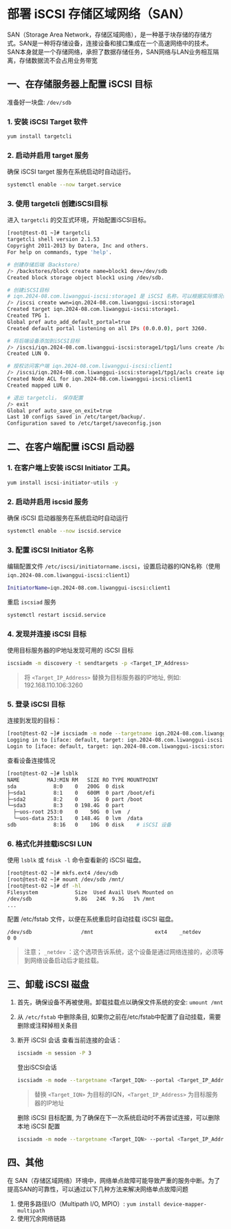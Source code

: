 # 部署 iSCSI 存储区域网络（SAN）


SAN（Storage Area Network，存储区域网络），是一种基于块存储的存储方式。SAN是一种将存储设备，连接设备和接口集成在一个高速网络中的技术。SAN本身就是一个存储网络，承担了数据存储任务，SAN网络与LAN业务相互隔离，存储数据流不会占用业务带宽


## 一、在存储服务器上配置 iSCSI 目标

准备好一块盘: `/dev/sdb`

### 1. 安装 iSCSI Target 软件

```bash
yum install targetcli
```

### 2. 启动并启用 target 服务

确保 iSCSI target 服务在系统启动时自动运行。

```bash
systemctl enable --now target.service
```

### 3. 使用 targetcli 创建iSCSI目标

进入 `targetcli` 的交互式环境，开始配置iSCSI目标。

```bash
[root@test-01 ~]# targetcli
targetcli shell version 2.1.53
Copyright 2011-2013 by Datera, Inc and others.
For help on commands, type 'help'.

# 创建存储后端（Backstore）
/> /backstores/block create name=block1 dev=/dev/sdb
Created block storage object block1 using /dev/sdb.

# 创建iSCSI目标  
# iqn.2024-08.com.liwanggui-iscsi:storage1 是 iSCSI 名称，可以根据实际情况修改
/> /iscsi create wwn=iqn.2024-08.com.liwanggui-iscsi:storage1
Created target iqn.2024-08.com.liwanggui-iscsi:storage1.
Created TPG 1.
Global pref auto_add_default_portal=true
Created default portal listening on all IPs (0.0.0.0), port 3260.

# 将后端设备添加到iSCSI目标
/> /iscsi/iqn.2024-08.com.liwanggui-iscsi:storage1/tpg1/luns create /backstores/block/block1
Created LUN 0.

# 授权访问客户端 iqn.2024-08.com.liwanggui-iscsi:client1
/> /iscsi/iqn.2024-08.com.liwanggui-iscsi:storage1/tpg1/acls create iqn.2024-08.com.liwanggui-iscsi:client1
Created Node ACL for iqn.2024-08.com.liwanggui-iscsi:client1
Created mapped LUN 0.

# 退出 targetcli， 保存配置
/> exit
Global pref auto_save_on_exit=true
Last 10 configs saved in /etc/target/backup/.
Configuration saved to /etc/target/saveconfig.json

```

## 二、在客户端配置 iSCSI 启动器

### 1. 在客户端上安装 iSCSI Initiator 工具。

```bash
yum install iscsi-initiator-utils -y
```

### 2. 启动并启用 iscsid 服务

确保 iSCSI 启动器服务在系统启动时自动运行

```bash
systemctl enable --now iscsid.service
```

### 3. 配置 iSCSI Initiator 名称

编辑配置文件 `/etc/iscsi/initiatorname.iscsi`，设置启动器的IQN名称（使用 `iqn.2024-08.com.liwanggui-iscsi:client1`）

```bash
InitiatorName=iqn.2024-08.com.liwanggui-iscsi:client1
```

重启 `iscsiad` 服务

```bash
systemctl restart iscsid.service
```

### 4. 发现并连接 iSCSI 目标

使用目标服务器的IP地址发现可用的 iSCSI 目标

```bash
iscsiadm -m discovery -t sendtargets -p <Target_IP_Address>
```

> 将 `<Target_IP_Address>` 替换为目标服务器的IP地址, 例如:  192.168.110.106:3260

### 5. 登录 iSCSI 目标

连接到发现的目标：

```bash
[root@test-02 ~]# iscsiadm -m node --targetname iqn.2024-08.com.liwanggui-iscsi:storage1 --portal 192.168.110.106:3260 --login
Logging in to [iface: default, target: iqn.2024-08.com.liwanggui-iscsi:storage1, portal: 192.168.110.106,3260]
Login to [iface: default, target: iqn.2024-08.com.liwanggui-iscsi:storage1, portal: 192.168.110.106,3260] successful.
```

查看设备连接情况

```bash
[root@test-02 ~]# lsblk
NAME         MAJ:MIN RM   SIZE RO TYPE MOUNTPOINT
sda            8:0    0   200G  0 disk
├─sda1         8:1    0   600M  0 part /boot/efi
├─sda2         8:2    0     1G  0 part /boot
└─sda3         8:3    0 198.4G  0 part
  ├─uos-root 253:0    0    50G  0 lvm  /
  └─uos-data 253:1    0 148.4G  0 lvm  /data
sdb            8:16   0    10G  0 disk    # iSCSI 设备
```

### 6. 格式化并挂载iSCSI LUN

使用 `lsblk` 或 `fdisk -l` 命令查看新的 iSCSI 磁盘。

```bash
[root@test-02 ~]# mkfs.ext4 /dev/sdb
[root@test-02 ~]# mount /dev/sdb /mnt/
[root@test-02 ~]# df -hl
Filesystem            Size  Used Avail Use% Mounted on
/dev/sdb              9.8G   24K  9.3G   1% /mnt
...
```

配置 /etc/fstab 文件，以便在系统重启时自动挂载 iSCSI 磁盘。

```
/dev/sdb                /mnt                    ext4    _netdev         0 0
```

> 注意； `_netdev` ：这个选项告诉系统，这个设备是通过网络连接的，必须等到网络设备启动后才能挂载。


## 三、卸载 iSCSI 磁盘

1. 首先，确保设备不再被使用。卸载挂载点以确保文件系统的安全: `umount /mnt`
2. 从 `/etc/fstab` 中删除条目, 如果你之前在/etc/fstab中配置了自动挂载，需要删除或注释掉相关条目
3. 断开 iSCSI 会话
    查看当前连接的会话：
    
    ```bash
    iscsiadm -m session -P 3
    ```
    
    登出iSCSI会话
    
    ```bash
    iscsiadm -m node --targetname <Target_IQN> --portal <Target_IP_Address>:3260 --logout
    ```
    > 替换 `<Target_IQN>` 为目标的IQN，`<Target_IP_Address>` 为目标服务器的IP地址
    
    删除 iSCSI 目标配置, 为了确保在下一次系统启动时不再尝试连接，可以删除本地 iSCSI 配置

    ```bash
    iscsiadm -m node --targetname <Target_IQN> --portal <Target_IP_Address>:3260 --op delete
    ```

## 四、其他

在 SAN（存储区域网络）环境中，网络单点故障可能导致严重的服务中断。为了提高SAN的可靠性，可以通过以下几种方法来解决网络单点故障问题

1. 使用多路径I/O（Multipath I/O, MPIO）: `yum install device-mapper-multipath`
2. 使用冗余网络链路

